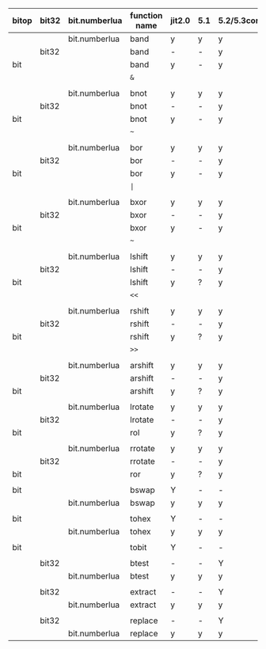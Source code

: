 |bitop	|bit32	|bit.numberlua	|function name	|jit2.0	|5.1	|5.2/5.3compat	|5.3	|[minimal]	|
|-------|-------|---------------|---------------|-------|-------|---------------|-------|---------------|
|	|	|bit.numberlua	|band		|y	|y	|y		|y	|minimal	|
|	|bit32	|		|band		|-	|-	|y		|	|minimal	|
|bit	|	|		|band		|y	|-	|y		|	|minimal	|
|	|	|		|`&`		|	|	|		|`&`	|minimal	|
|													|
|	|	|bit.numberlua	|bnot		|y	|y	|y		|y	|minimal	|
|	|bit32	|		|bnot		|-	|-	|y		|	|minimal	|
|bit	|	|		|bnot		|y	|-	|y		|	|minimal	|
|	|	|		|`~`		|	|	|		|`~`	|minimal	|
|													|
|	|	|bit.numberlua	|bor		|y	|y	|y		|y	|minimal	|
|	|bit32	|		|bor		|-	|-	|y		|	|minimal	|
|bit	|	|		|bor		|y	|-	|y		|	|minimal	|
|	|	|		|`\|`		|	|	|		|`\|`	|minimal	|
|													|
|	|	|bit.numberlua	|bxor		|y	|y	|y		|y	|minimal	|
|	|bit32	|		|bxor		|-	|-	|y		|	|minimal	|
|bit	|	|		|bxor		|y	|-	|y		|	|minimal	|
|	|	|		|`~`		|	|	|		|`~`	|minimal	|
|													|
|	|	|bit.numberlua	|lshift		|y	|y	|y		|y	|minimal	|
|	|bit32	|		|lshift		|-	|-	|y		|	|minimal	|
|bit	|	|		|lshift		|y	|?	|y		|	|minimal	|
|	|	|		|`<<`		|	|	|		|`<<`	|minimal	|
|													|
|	|	|bit.numberlua	|rshift		|y	|y	|y		|y	|minimal	|
|	|bit32	|		|rshift		|-	|-	|y		|	|minimal	|
|bit	|	|		|rshift		|y	|?	|y		|	|minimal	|
|	|	|		|`>>`		|	|	|		|`>>`	|minimal	|
|													|
|	|	|bit.numberlua	|arshift	|y	|y	|y		|y	|minimal	|
|	|bit32	|		|arshift	|-	|-	|y		|-	|common		|
|bit	|	|		|arshift	|y	|?	|y		|-	|common		|
|													|
|	|	|bit.numberlua	|lrotate	|y	|y	|y		|y	|minimal	|
|	|bit32	|		|lrotate	|-	|-	|y		|-	|common		|
|bit	|	|		|rol		|y	|?	|y		|-	|common		|
|													|
|	|	|bit.numberlua	|rrotate	|y	|y	|y		|y	|minimal	|
|	|bit32	|		|rrotate	|-	|-	|y		|-	|common		|
|bit	|	|		|ror		|y	|?	|y		|-	|common		|
|													|
|bit	|	|		|bswap		|Y	|-	|-		|-	|bitop		|
|	|	|bit.numberlua	|bswap		|y	|y	|y		|y	|bit.numberlua	|
|													|
|bit	|	|		|tohex		|Y	|-	|-		|-	|bitop		|
|	|	|bit.numberlua	|tohex		|y	|y	|y		|y	|bit.numberlua	|
|													|
|bit	|	|		|tobit		|Y	|-	|-		|-	|bitop		|
|													|
|	|bit32	|		|btest		|-	|-	|Y		|-	|bit32		|
|	|	|bit.numberlua	|btest		|y	|y	|y		|y	|bit.numberlua	|
|													|
|	|bit32	|		|extract	|-	|-	|Y		|-	|bit32		|
|	|	|bit.numberlua	|extract	|y	|y	|y		|y	|bit.numberlua	|
|													|
|	|bit32	|		|replace	|-	|-	|Y		|-	|bit32		|
|	|	|bit.numberlua	|replace	|y	|y	|y		|y	|bit.numberlua	|
